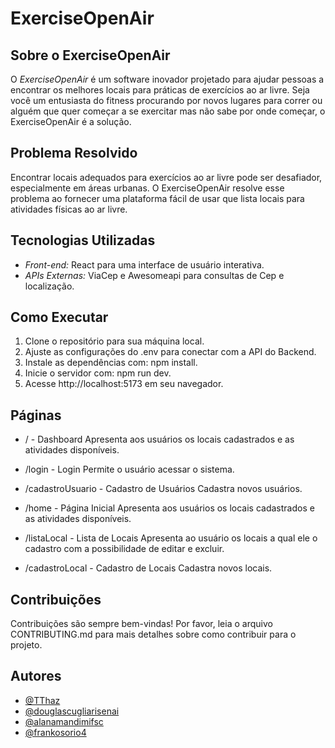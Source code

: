 # ExerciseOpenAir

## Sobre o ExerciseOpenAir

O _ExerciseOpenAir_ é um software inovador projetado para ajudar pessoas a encontrar os melhores locais para práticas de exercícios ao ar livre. Seja você um entusiasta do fitness procurando por novos lugares para correr ou alguém que quer começar a se exercitar mas não sabe por onde começar, o ExerciseOpenAir é a solução.

## Problema Resolvido

Encontrar locais adequados para exercícios ao ar livre pode ser desafiador, especialmente em áreas urbanas. O ExerciseOpenAir resolve esse problema ao fornecer uma plataforma fácil de usar que lista locais para atividades físicas ao ar livre.

## Tecnologias Utilizadas

- _Front-end:_ React para uma interface de usuário interativa.
- _APIs Externas:_ ViaCep e Awesomeapi para consultas de Cep e localização.

## Como Executar

1. Clone o repositório para sua máquina local.
2. Ajuste as configurações do .env para conectar com a API do Backend.
3. Instale as dependências com: npm install.
4. Inicie o servidor com: npm run dev.
5. Acesse http://localhost:5173 em seu navegador.


## Páginas

- / - Dashboard
Apresenta aos usuários os locais cadastrados e as atividades disponíveis.

- /login - Login
Permite o usuário acessar o sistema.

- /cadastroUsuario - Cadastro de Usuários
Cadastra novos usuários.

- /home - Página Inicial
Apresenta aos usuários os locais cadastrados e as atividades disponíveis.

- /listaLocal - Lista de Locais
Apresenta ao usuário os locais a qual ele o cadastro com a possibilidade de editar e excluir.

- /cadastroLocal - Cadastro de Locais
Cadastra novos locais.

## Contribuições

Contribuições são sempre bem-vindas! Por favor, leia o arquivo CONTRIBUTING.md para mais detalhes sobre como contribuir para o projeto.

## Autores

- [@TThaz](https://www.github.com/TThaz)
- [@douglascugliarisenai](https://www.github.com/douglascugliarisenai)
- [@alanamandimifsc](https://www.github.com/alanamandimifsc)
- [@frankosorio4](https://www.github.com/frankosorio4)
